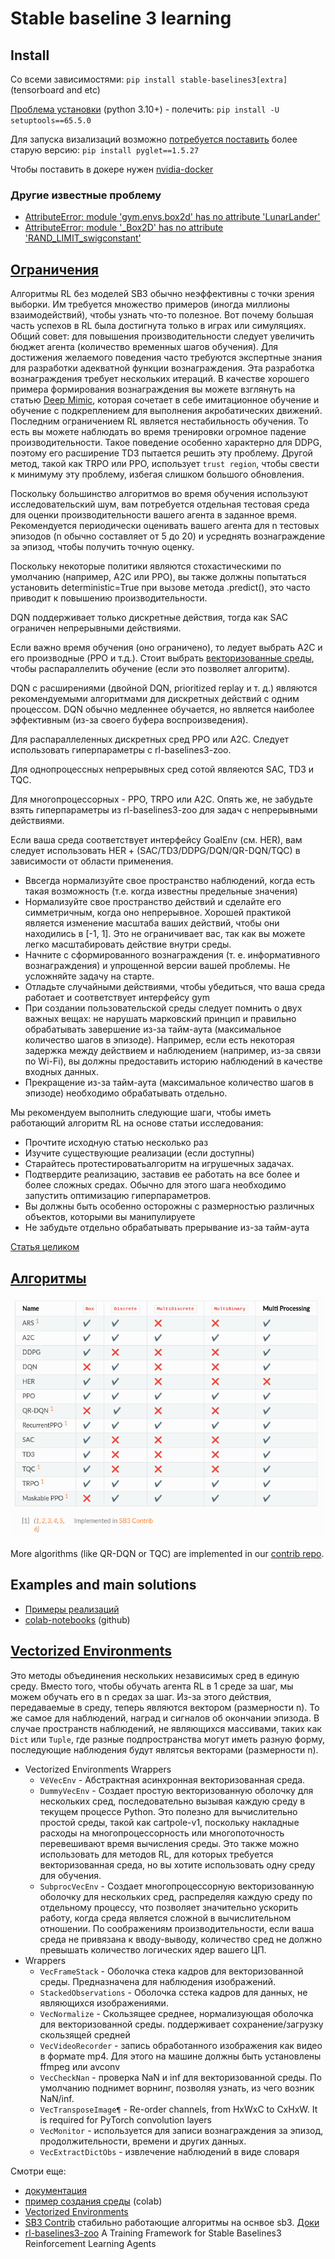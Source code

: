# Stable baseline 3 learning

## Install

Со всеми зависимостями: `pip install stable-baselines3[extra]` (tensorboard and etc)

[Проблема установки](https://github.com/DLR-RM/stable-baselines3/issues/1324) (python 3.10+) - полечить: `pip install -U setuptools==65.5.0`

Для запуска визализаций возможно [потребуется поставить](https://stackoverflow.com/questions/74314778/nameerror-name-glpushmatrix-is-not-defined) более старую версию: `pip install pyglet==1.5.27`

Чтобы поставить в докере нужен [nvidia-docker](https://github.com/NVIDIA/nvidia-docker)

### Другие известные проблему

- [AttributeError: module 'gym.envs.box2d' has no attribute 'LunarLander'](https://github.com/openai/gym/issues/1423)
- [AttributeError: module '_Box2D' has no attribute 'RAND_LIMIT_swigconstant'](https://stackoverflow.com/questions/50037674/attributeerror-module-box2d-has-no-attribute-rand-limit-swigconstant)

## [Ограничения](https://stable-baselines3.readthedocs.io/en/master/guide/rl_tips.html#discrete-actions)

Алгоритмы RL без моделей SB3 обычно неэффективны с точки зрения выборки. Им требуется множество примеров (иногда миллионы взаимодействий), чтобы узнать что-то полезное. Вот почему большая часть успехов в RL была достигнута только в играх или симуляциях. Общий совет: для повышения производительности следует увеличить бюджет агента (количество временных шагов обучения). Для достижения желаемого поведения часто требуются экспертные знания для разработки адекватной функции вознаграждения. Эта разработка вознаграждения требует нескольких итераций. В качестве хорошего примера формирования вознаграждения вы можете взглянуть на статью [Deep Mimic](https://xbpeng.github.io/projects/DeepMimic/index.html), которая сочетает в себе имитационное обучение и обучение с подкреплением для выполнения акробатических движений. Последним ограничением RL является нестабильность обучения. То есть вы можете наблюдать во время тренировки огромное падение производительности. Такое поведение особенно характерно для DDPG, поэтому его расширение TD3 пытается решить эту проблему. Другой метод, такой как TRPO или PPO, использует `trust region`, чтобы свести к минимуму эту проблему, избегая слишком большого обновления.

Поскольку большинство алгоритмов во время обучения используют исследовательский шум, вам потребуется отдельная тестовая среда для оценки производительности вашего агента в заданное время. Рекомендуется периодически оценивать вашего агента для n тестовых эпизодов (n обычно составляет от 5 до 20) и усреднять вознаграждение за эпизод, чтобы получить точную оценку.

Поскольку некоторые политики являются стохастическими по умолчанию (например, A2C или PPO), вы также должны попытаться установить deterministic=True при вызове метода .predict(), это часто приводит к повышению производительности.

DQN поддерживает только дискретные действия, тогда как SAC ограничен непрерывными действиями.

Если важно время обучения (оно ограничено), то ледует выбрать A2C и его производные (PPO и т.д.). Стоит выбрать [векторизованные среды](https://stable-baselines3.readthedocs.io/en/master/guide/vec_envs.html), чтобы распараллелить обучение (если это позволяет алгоритм).

DQN с расширениями (двойной DQN, prioritized replay и т. д.) являются рекомендуемыми алгоритмами для дискретных действий с одним процессом. DQN обычно медленнее обучается, но является наиболее эффективным (из-за своего буфера воспроизведения).

Для распараллеленных дискретных сред PPO или A2C. Следует использовать гиперпараметры с rl-baselines3-zoo.

Для однопроцессных непрерывных сред сотой являеются SAC, TD3 и TQC.

Для многопроцессорных - PPO, TRPO или A2C. Опять же, не забудьте взять гиперпараметры из rl-baselines3-zoo для задач с непрерывными действиями.

Если ваша среда соответствует интерфейсу GoalEnv (см. HER), вам следует использовать HER + (SAC/TD3/DDPG/DQN/QR-DQN/TQC) в зависимости от области применения.

- Ввсегда нормализуйте свое пространство наблюдений, когда есть такая возможность (т.е. когда известны предельные значения)
- Нормализуйте свое пространство действий и сделайте его симметричным, когда оно непрерывное. Хорошей практикой является изменение масштаба ваших действий, чтобы они находились в [-1, 1]. Это не ограничивает вас, так как вы можете легко масштабировать действие внутри среды.
- Начните с сформированного вознаграждения (т. е. информативного вознаграждения) и упрощенной версии вашей проблемы. Не усложняйте задачу на старте.
- Отладьте случайными действиями, чтобы убедиться, что ваша среда работает и соответствует интерфейсу gym
- При создании пользовательской среды следует помнить о двух важных вещах: не нарушать марковский принцип и правильно обрабатывать завершение из-за тайм-аута (максимальное количество шагов в эпизоде). Например, если есть некоторая задержка между действием и наблюдением (например, из-за связи по Wi-Fi), вы должны предоставить историю наблюдений в качестве входных данных.
- Прекращение из-за тайм-аута (максимальное количество шагов в эпизоде) необходимо обрабатывать отдельно.

Мы рекомендуем выполнить следующие шаги, чтобы иметь работающий алгоритм RL на основе статьи исследования:

- Прочтите исходную статью несколько раз
- Изучите существующие реализации (если доступны)
- Старайтесь протестироватьалгоритм на игрушечных задачах.
- Подтвердите реализацию, заставив ее работать на все более и более сложных средах. Обычно для этого шага необходимо запустить оптимизацию гиперпараметров.
- Вы должны быть особенно осторожны с размерностью различных объектов, которыми вы манипулируете
- Не забудьте отдельно обрабатывать прерывание из-за тайм-аута

[Статья целиком](https://stable-baselines3.readthedocs.io/en/master/guide/rl_tips.html#discrete-actions)

## [Алгоритмы](https://stable-baselines3.readthedocs.io/en/master/guide/algos.html)

![RL algorythms](2023-03-12-01-07-44.png)

More algorithms (like QR-DQN or TQC) are implemented in our [contrib repo](https://stable-baselines3.readthedocs.io/en/master/guide/sb3_contrib.html#sb3-contrib).

## Examples and main solutions

- [Примеры реализаций](https://stable-baselines3.readthedocs.io/en/master/guide/examples.html)
- [colab-notebooks](https://github.com/Stable-Baselines-Team/rl-colab-notebooks/tree/sb3) (github)

## [Vectorized Environments](https://stable-baselines3.readthedocs.io/en/master/guide/vec_envs.html)

Это методы объединения нескольких независимых сред в единую среду. Вместо того, чтобы обучать агента RL в 1 среде за шаг, мы можем обучать его в n средах за шаг. Из-за этого действия, передаваемые в среду, теперь являются вектором (размерности n). То же самое для наблюдений, наград и сигналов об окончании эпизода. В случае пространств наблюдений, не являющихся массивами, таких как `Dict` или `Tuple`, где разные подпространства могут иметь разную форму, последующие наблюдения будут являтсья векторами (размерности n).

- Vectorized Environments Wrappers
  - `VёVecEnv` -  Абстрактная асинхронная векторизованная среда.
  - `DummyVecEnv` - Создает простую векторизованную оболочку для нескольких сред, последовательно вызывая каждую среду в текущем процессе Python. Это полезно для вычислительно простой среды, такой как cartpole-v1, поскольку накладные расходы на многопроцессорность или многопоточность перевешивают время вычисления среды. Это также можно использовать для методов RL, для которых требуется векторизованная среда, но вы хотите использовать одну среду для обучения.
  - `SubprocVecEnv` - Создает многопроцессорную векторизованную оболочку для нескольких сред, распределяя каждую среду по отдельному процессу, что позволяет значительно ускорить работу, когда среда является сложной в вычислительном отношении. По соображениям производительности, если ваша среда не привязана к вводу-выводу, количество сред не должно превышать количество логических ядер вашего ЦП.
- Wrappers
  - `VecFrameStack` - Оболочка стека кадров для векторизованной среды. Предназначена для наблюдения изображений.
  - `StackedObservations` - Оболочка сстека кадров для данных, не являющихся изображениями.
  - `VecNormalize` - Скользящее среднее, нормализующая оболочка для векторизованной среды. поддерживает сохранение/загрузку скользящей средней
  - `VecVideoRecorder` - запись обработанного изображения как видео в формате mp4. Для этого на машине должны быть установлены ffmpeg или avconv
  - `VecCheckNan` - проверка NaN и inf для векторизованной среды. По умолчанию поднимет ворнинг, позволяя узнать, из чего возник NaN/inf.
  - `VecTransposeImage¶` - Re-order channels, from HxWxC to CxHxW. It is required for PyTorch convolution layers
  - `VecMonitor` - используется для записи вознаграждения за эпизод, продолжительности, времени и других данных.
  - `VecExtractDictObs` - извлечение наблюдений в виде словаря

Смотри еще:

- [документация](https://stable-baselines3.readthedocs.io/en/master/guide/install.html)
- [пример создания среды](https://colab.research.google.com/github/araffin/rl-tutorial-jnrr19/blob/master/5_custom_gym_env.ipynb) (colab)
- [Vectorized Environments](https://stable-baselines3.readthedocs.io/en/master/guide/vec_envs.html)
- [SB3 Contrib](https://stable-baselines3.readthedocs.io/en/master/guide/sb3_contrib.html#sb3-contrib) стабильно работающие алгоритмы на оснвое sb3. [Доки](https://sb3-contrib.readthedocs.io/en/master/)
- [rl-baselines3-zoo](https://github.com/DLR-RM/rl-baselines3-zoo) A Training Framework for Stable Baselines3 Reinforcement Learning Agents
